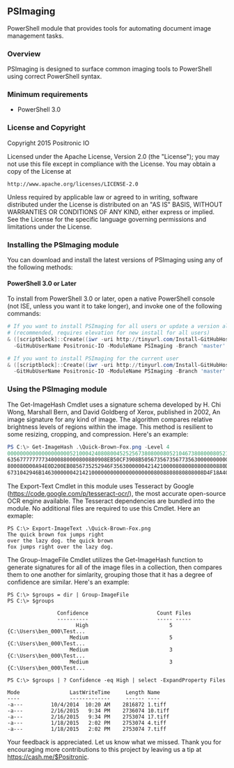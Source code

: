 ## PSImaging
PowerShell module that provides tools for automating document image management tasks.

### Overview

PSImaging is designed to surface common imaging tools to PowerShell using correct PowerShell syntax.

### Minimum requirements

- PowerShell 3.0

### License and Copyright

Copyright 2015 Positronic IO

Licensed under the Apache License, Version 2.0 (the "License");
you may not use this file except in compliance with the License.
You may obtain a copy of the License at

    http://www.apache.org/licenses/LICENSE-2.0

Unless required by applicable law or agreed to in writing, software
distributed under the License is distributed on an "AS IS" BASIS,
WITHOUT WARRANTIES OR CONDITIONS OF ANY KIND, either express or implied.
See the License for the specific language governing permissions and
limitations under the License.

### Installing the PSImaging module

You can download and install the latest versions of PSImaging using any of the following methods:

#### PowerShell 3.0 or Later

To install from PowerShell 3.0 or later, open a native PowerShell console (not ISE,
unless you want it to take longer), and invoke one of the following commands:

```powershell
# If you want to install PSImaging for all users or update a version already installed
# (recommended, requires elevation for new install for all users)
& ([scriptblock]::Create((iwr -uri http://tinyurl.com/Install-GitHubHostedModule).Content)) `
  -GitHubUserName Positronic-IO -ModuleName PSImaging -Branch 'master'

# If you want to install PSImaging for the current user
& ([scriptblock]::Create((iwr -uri http://tinyurl.com/Install-GitHubHostedModule).Content)) `
  -GitHubUserName Positronic-IO -ModuleName PSImaging -Branch 'master' -Scope CurrentUser
```

### Using the PSImaging module

The Get-ImageHash Cmdlet uses a signature schema developed by H. Chi Wong, Marshall Bern, and David Goldberg of Xerox, published in 2002, An image signature for any kind of image. The algorithm compares relative brightness levels of regions within the image. This method is resilient to some resizing, cropping, and compression. Here's an example:

```powershell
PS C:\> Get-ImageHash .\Quick-Brown-Fox.png -Level 4
000000000000000000005210004240808004525256738080008052104673808000805210425280800000525
63567777777734000880000800880908EB50CF3908B50567356735677356300000000000000008080800080
800080D00A94E0D200EB0856735252946F356300000042142100008080080800800880D20CB561F300F7085
6731042946B1463000000421421000000000000000000008008808080808008D4F18A40DA4A1CA1
```

The Export-Text Cmdlet in this module uses Tesseract by Google (https://code.google.com/p/tesseract-ocr/), the most accurate open-source OCR engine available. The Tesseract dependencies are bundled into the module. No additional files are required to use this Cmdlet. Here an exmaple:

```
PS C:\> Export-ImageText .\Quick-Brown-Fox.png
The quick brown fox jumps right
over the lazy dog. the quick brown
fox jumps right over the lazy dog.
```

The Group-ImageFile Cmdlet utilizes the Get-ImageHash function to generate signatures for all of the image files in a collection, then compares them to one another for simlarity, grouping those that it has a degree of confidence are similar. Here's an example:

```
PS C:\> $groups = dir | Group-ImageFile
PS C:\> $groups

                Confidence                      Count Files
                ----------                      ----- -----
                      High                          5 {C:\Users\ben_000\Test...
                    Medium                          5 {C:\Users\ben_000\Test...
                    Medium                          3 {C:\Users\ben_000\Test...
                    Medium                          3 {C:\Users\ben_000\Test...
                    
PS C:\> $groups | ? Confidence -eq High | select -ExpandProperty Files

Mode                LastWriteTime     Length Name
----                -------------     ------ ----
-a---         10/4/2014  10:20 AM    2816872 1.tiff
-a---         2/16/2015   9:34 PM    2736074 10.tiff
-a---         2/16/2015   9:34 PM    2753074 17.tiff
-a---         1/18/2015   2:02 PM    2753074 4.tiff
-a---         1/18/2015   2:02 PM    2753074 7.tiff

```


Your feedback is appreciated. Let us know what we missed. Thank you for encouraging more contributions to this project by leaving us a tip at https://cash.me/$Positronic.
